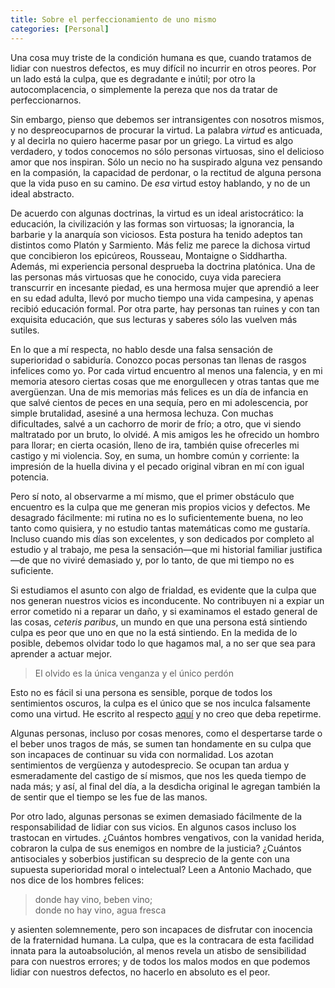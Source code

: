 ```yaml
---
title: Sobre el perfeccionamiento de uno mismo
categories: [Personal]
---
```


Una cosa muy triste de la condición humana es que, cuando tratamos de lidiar
con nuestros defectos, es muy difícil no incurrir en otros peores. Por un lado
está la culpa, que es degradante e inútil; por otro la autocomplacencia, o
simplemente la pereza que nos da tratar de perfeccionarnos. 

Sin embargo, pienso que debemos ser intransigentes con nosotros mismos, y no
despreocuparnos de procurar la virtud. La palabra *virtud* es anticuada, y al
decirla no quiero hacerme pasar por un griego. La virtud es algo verdadero, y
todos conocemos no sólo personas virtuosas, sino el delicioso amor que nos
inspiran. Sólo un necio no ha suspirado alguna vez pensando en la compasión, la
capacidad de perdonar, o la rectitud de alguna persona que la vida puso en su
camino. De *esa* virtud estoy hablando, y no de un ideal abstracto.

De acuerdo con algunas doctrinas, la virtud es un ideal aristocrático: la
educación, la civilización y las formas son virtuosas; la ignorancia, la
barbarie y la anarquía son viciosos. Esta postura ha tenido adeptos tan distintos
como Platón y Sarmiento. Más feliz me parece la dichosa virtud que concibieron
los epicúreos, Rousseau, Montaigne o Siddhartha. Además, mi experiencia personal
desprueba la doctrina platónica. Una de las personas más virtuosas que he
conocido, cuya vida pareciera transcurrir en incesante piedad, es una hermosa
mujer que aprendió a leer en su edad adulta, llevó por mucho tiempo una vida
campesina, y apenas recibió educación formal. Por otra parte, hay personas tan
ruines y con tan exquisita educación, que sus lecturas y saberes sólo las
vuelven más sutiles.

En lo que a mí respecta, no hablo desde una falsa sensación de superioridad o
sabiduría. Conozco pocas personas tan llenas de rasgos infelices como yo. Por
cada virtud encuentro al menos una falencia, y en mi memoria atesoro ciertas
cosas que me enorgullecen y otras tantas que me avergüenzan. Una de mis memorias
más felices es un día de infancia en que salvé cientos de peces en una sequía, pero en mi
adolescencia, por simple brutalidad, asesiné a una hermosa lechuza. Con muchas
dificultades, salvé a un cachorro de morir de frío; a otro, que vi siendo
maltratado por un bruto, lo olvidé. A mis amigos les he ofrecido un hombro para
llorar; en cierta ocasión, lleno de ira, también quise ofrecerles mi castigo y
mi violencia. Soy, en suma, un hombre común y corriente: la impresión de la
huella divina y el pecado original vibran en mí con igual potencia. 

Pero sí noto, al observarme a mí mismo, que el primer obstáculo que encuentro es
la culpa que me generan mis propios vicios y defectos. Me desagrado fácilmente:
mi rutina no es lo suficientemente buena, no leo tanto como quisiera, y no
estudio tantas matemáticas como me gustaría. Incluso cuando mis días son
excelentes, y son dedicados por completo al estudio y al trabajo, me pesa la
sensación—que mi historial familiar justifica—de que no viviré demasiado y, por
lo tanto, de que mi tiempo no es suficiente. 

Si estudiamos el asunto con algo de frialdad, es evidente que la culpa que
nos generan nuestros vicios es inconducente. No contribuyen ni a expiar un
error cometido ni a reparar un daño, y si examinamos el estado general de las
cosas, *ceteris paribus*, un mundo en que una persona está sintiendo
culpa es peor que uno en que no la está sintiendo. En la medida de lo posible,
debemos olvidar todo lo que hagamos mal, a no ser que sea para aprender a
actuar mejor.

> El olvido es la única venganza y el único perdón

Esto no es fácil si una persona es sensible, porque de todos los sentimientos
oscuros, la culpa es el único que se nos inculca falsamente como una virtud.
He escrito al respecto
[aquí](https://slopezpereyra.github.io/2024-07-20-OnGuilt/) y no creo que deba
repetirme.

Algunas personas, incluso por cosas menores, como el despertarse tarde o el
beber unos tragos de más, se sumen tan hondamente en su culpa que son incapaces
de continuar su vida con normalidad. Los azotan sentimientos de vergüenza y
autodesprecio. Se ocupan tan ardua y esmeradamente del castigo de sí mismos, que
nos les queda tiempo de nada más; y así, al final del día, a la desdicha
original le agregan también la de sentir que el tiempo se les fue de las manos.

Por otro lado, algunas personas se eximen demasiado fácilmente de la
responsabilidad de lidiar con sus vicios. En algunos casos incluso los
trastocan en virtudes. ¿Cuántos hombres vengativos, con la vanidad herida,
cobraron la culpa de sus enemigos en nombre de la justicia? ¿Cuántos
antisociales y soberbios justifican su desprecio de la gente con una supuesta
superioridad moral o intelectual? Leen a Antonio Machado, que nos dice de los
hombres felices:

> donde hay vino, beben vino;<br>
> donde no hay vino, agua fresca

y asienten solemnemente, pero son incapaces de disfrutar con inocencia de la
fraternidad humana. La culpa, que es la contracara de esta facilidad innata para
la autoabsolución, al menos revela un atisbo de sensibilidad para con nuestros
errores; y de todos los malos modos en que podemos lidiar con nuestros defectos,
no hacerlo en absoluto es el peor. 


















